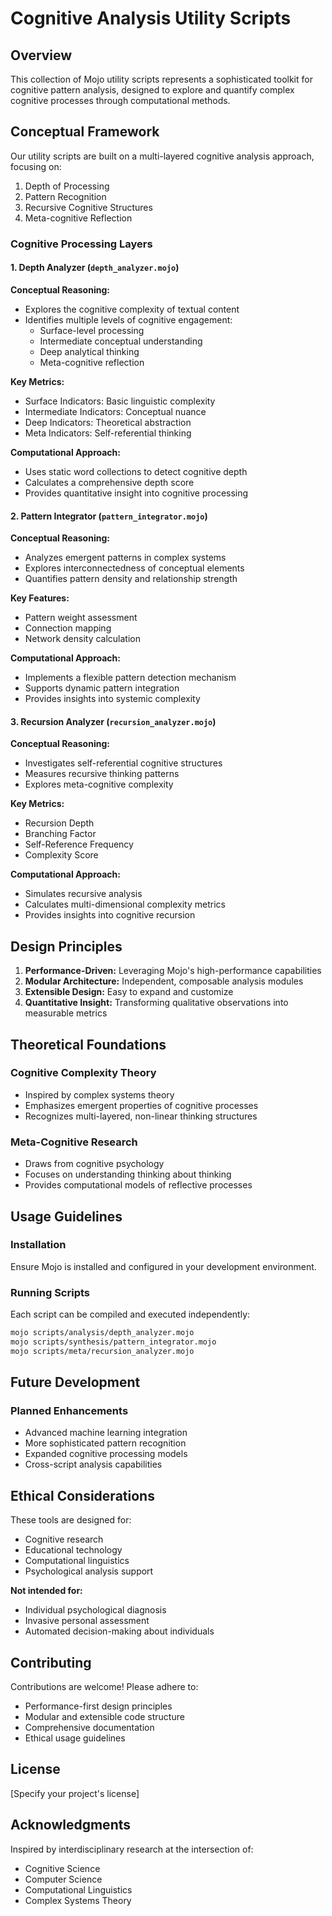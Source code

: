 # Cognitive Analysis Utility Scripts

## Overview

This collection of Mojo utility scripts represents a sophisticated toolkit for cognitive pattern analysis, designed to explore and quantify complex cognitive processes through computational methods.

## Conceptual Framework

Our utility scripts are built on a multi-layered cognitive analysis approach, focusing on:
1. Depth of Processing
2. Pattern Recognition
3. Recursive Cognitive Structures
4. Meta-cognitive Reflection

### Cognitive Processing Layers

#### 1. Depth Analyzer (`depth_analyzer.mojo`)
**Conceptual Reasoning:**
- Explores the cognitive complexity of textual content
- Identifies multiple levels of cognitive engagement:
  - Surface-level processing
  - Intermediate conceptual understanding
  - Deep analytical thinking
  - Meta-cognitive reflection

**Key Metrics:**
- Surface Indicators: Basic linguistic complexity
- Intermediate Indicators: Conceptual nuance
- Deep Indicators: Theoretical abstraction
- Meta Indicators: Self-referential thinking

**Computational Approach:**
- Uses static word collections to detect cognitive depth
- Calculates a comprehensive depth score
- Provides quantitative insight into cognitive processing

#### 2. Pattern Integrator (`pattern_integrator.mojo`)
**Conceptual Reasoning:**
- Analyzes emergent patterns in complex systems
- Explores interconnectedness of conceptual elements
- Quantifies pattern density and relationship strength

**Key Features:**
- Pattern weight assessment
- Connection mapping
- Network density calculation

**Computational Approach:**
- Implements a flexible pattern detection mechanism
- Supports dynamic pattern integration
- Provides insights into systemic complexity

#### 3. Recursion Analyzer (`recursion_analyzer.mojo`)
**Conceptual Reasoning:**
- Investigates self-referential cognitive structures
- Measures recursive thinking patterns
- Explores meta-cognitive complexity

**Key Metrics:**
- Recursion Depth
- Branching Factor
- Self-Reference Frequency
- Complexity Score

**Computational Approach:**
- Simulates recursive analysis
- Calculates multi-dimensional complexity metrics
- Provides insights into cognitive recursion

## Design Principles

1. **Performance-Driven:** Leveraging Mojo's high-performance capabilities
2. **Modular Architecture:** Independent, composable analysis modules
3. **Extensible Design:** Easy to expand and customize
4. **Quantitative Insight:** Transforming qualitative observations into measurable metrics

## Theoretical Foundations

### Cognitive Complexity Theory
- Inspired by complex systems theory
- Emphasizes emergent properties of cognitive processes
- Recognizes multi-layered, non-linear thinking structures

### Meta-Cognitive Research
- Draws from cognitive psychology
- Focuses on understanding thinking about thinking
- Provides computational models of reflective processes

## Usage Guidelines

### Installation
Ensure Mojo is installed and configured in your development environment.

### Running Scripts
Each script can be compiled and executed independently:
```bash
mojo scripts/analysis/depth_analyzer.mojo
mojo scripts/synthesis/pattern_integrator.mojo
mojo scripts/meta/recursion_analyzer.mojo
```

## Future Development

### Planned Enhancements
- Advanced machine learning integration
- More sophisticated pattern recognition
- Expanded cognitive processing models
- Cross-script analysis capabilities

## Ethical Considerations

These tools are designed for:
- Cognitive research
- Educational technology
- Computational linguistics
- Psychological analysis support

**Not intended for:**
- Individual psychological diagnosis
- Invasive personal assessment
- Automated decision-making about individuals

## Contributing

Contributions are welcome! Please adhere to:
- Performance-first design principles
- Modular and extensible code structure
- Comprehensive documentation
- Ethical usage guidelines

## License

[Specify your project's license]

## Acknowledgments

Inspired by interdisciplinary research at the intersection of:
- Cognitive Science
- Computer Science
- Computational Linguistics
- Complex Systems Theory 